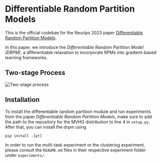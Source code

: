 # Differentiable Random Partition Models
This is the official codebae for the Neurips 2023 paper [Differentiable Random Partition Models](https://arxiv.org/abs/2305.16841).

In this paper, we introduce the *Differentiable Random Partition Model (DRPM)*, a differentiable relaxation to incorporate RPMs into gradient-based learning frameworks.

## Two-stage Process
![Two-stage process](drpm/twostage.png)

## Installation

To install the differentiable random partition module and run experiments from the paper *Differentiable Random Partition Models*, make sure to add the path to the repository for the MVHG distribution to line 4 in `setup.py`.
After that, you can install the drpm using 
```
pip install .[pt]
```
In order to run the multi-task experiment or the clustering experiment, please consult the `README.md` files in their respective experiment folder under `experiments/`.
